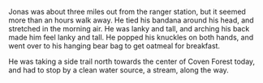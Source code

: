 Jonas was about three miles out from the ranger station, but it seemed more than an hours walk away. He tied his bandana around his head, and stretched in the morning air. He was lanky and tall, and arching his back made him feel lanky and tall. He popped his knuckles on both hands, and went over to his hanging bear bag to get oatmeal for breakfast.

He was taking a side trail north towards the center of Coven Forest today, and had to stop by a clean water source, a stream, along the way.